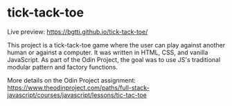# tick-tack-toe
Live preview: https://bgtti.github.io/tick-tack-toe/

This project is a tick-tack-toe game where the user can play against another human or against a computer.
It was written in HTML, CSS, and vanilla JavaScript. As part of the Odin Project, the goal was to use JS's traditional modular pattern and factory functions.

More details on the Odin Project assignment: https://www.theodinproject.com/paths/full-stack-javascript/courses/javascript/lessons/tic-tac-toe

